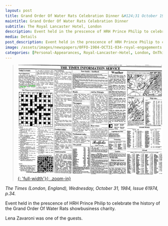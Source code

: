 ```yaml
---
layout: post
title: Grand Order Of Water Rats Celebration Dinner &#124;31 October 1984
maintitle: Grand Order Of Water Rats Celebration Dinner
subtitle: The Royal Lancaster Hotel, London
description: Event held in the prescence of HRH Prince Philip to celebrate the history of the Grand Order Of Water Rats showbusiness charity.
media: Details
post_description: Event held in the prescence of HRH Prince Philip to celebrate the history of the Grand Order Of Water Rats showbusiness charity.
image: /assets/images/newspapers/0FFO-1984-OCT31-034-royal-engagements.png
categories: [Personal-Appearances, Royal-Lancaster-Hotel, London, OnThisDay31October, Year-1984]
---
```


> [![](/assets/images/newspapers/0FFO-1984-OCT31-034.png){: 'full-width'}{: .zoom-in}](/assets/images/newspapers/0FFO-1984-OCT31-034.png)

<cite>The Times (London, England), Wednesday, October 31, 1984, Issue 61974, p.34.</cite>

Event held in the prescence of HRH Prince Philip to celebrate the history of the Grand Order Of Water Rats showbusiness charity.

Lena Zavaroni was one of the guests.

